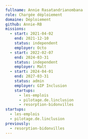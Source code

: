 ```yaml
---
fullname: Annie Rasatandrianombana
role: Chargée déploiement
domaine: Déploiement
github: Annie-RB
missions:
  - start: 2021-04-02
    end: 2021-12-10
    status: independent
    employer: Octo
  - start: 2022-02-07
    end: 2024-03-31
    status: independent
    employer: Malt
  - start: 2024-04-01
    end: 2027-03-31
    status: admin
    employer: GIP Inclusion
    startups:
      - les-emplois
      - pilotage.de.linclusion
      - resorption-bidonvilles
startups:
  - les-emplois
  - pilotage.de.linclusion
previously:
  - resorption-bidonvilles
---
```

